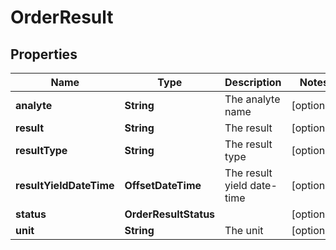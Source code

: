 

# OrderResult


## Properties

| Name | Type | Description | Notes |
|------------ | ------------- | ------------- | -------------|
|**analyte** | **String** | The analyte name |  [optional] |
|**result** | **String** | The result |  [optional] |
|**resultType** | **String** | The result type |  [optional] |
|**resultYieldDateTime** | **OffsetDateTime** | The result yield date-time |  [optional] |
|**status** | **OrderResultStatus** |  |  [optional] |
|**unit** | **String** | The unit |  [optional] |



